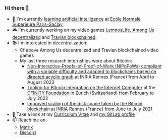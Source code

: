 ### Hi there 👋

- 📖 I'm currently [learning artificial intelligence](https://ens-paris-saclay.fr/formations/autres-diplomes/diplome-aria-recherche-en-intelligence-artificielle) at [Ecole Normale Supérieure Paris-Saclay](https://en.wikipedia.org/wiki/%C3%89cole_normale_sup%C3%A9rieure_Paris-Saclay)
- 🎮 I'm currently working on my video games [LemnosLife](https://github.com/Benjamin-Loison/LemnosLife), [Among Us decentralized](https://github.com/Benjamin-Loison/Among-us-decentralized) and [Travian blockchained](https://github.com/Benjamin-Loison/Travian-blockchained).
- 📚 I'm interested in decentralization:
  - Cf above Among Us decentralized and Travian blockchained video games
  - My last three research internships were about Bitcoin:
    - [Non-Interactive-Proofs-of-Proof-of-Work
(NIPoPoWs) compliant with a variable difficulty and adapted to blockchains based on directed acyclic graph](https://gitea.lemnoslife.com/Benjamin_Loison/Variable_difficulty_NIPoPoWs_and_DAG) at INRIA Rennes (France) from April to August 2023
    - [Tooling for Bitcoin Integration on the Internet
Computer](https://gitlab.com/Benjamin_Loison/tooling-for-bitcoin-integration-on-the-internet-computer) at the [DFINITY Foundation](https://en.wikipedia.org/wiki/Dfinity) in Zurich (Switzerland) from February to July 2022
    - [Improved scaling of the disk space taken by the Bitcoin
blockchain](https://github.com/Benjamin-Loison/Mining-in-Logarithmic-Space) at [INRIA](https://en.wikipedia.org/wiki/French_Institute_for_Research_in_Computer_Science_and_Automation) Rennes (France) from June to July 2021
- 💬 Take a look at my [Curriculum Vitae](https://lemnoslife.com/CV-EN) and [my GitLab profile](https://gitlab.com/Benjamin_Loison)
- 📫 Reach me on:
  - [Matrix](https://matrix.to/#/@benjamin_loison:matrix.org)
  - [Discord](https://lemnoslife.com/discord_benjamin_loison)
